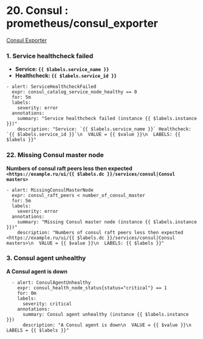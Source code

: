 # **20. Consul : prometheus/consul_exporter**

[Consul Exporter](https://github.com/prometheus/consul_exporter)

### **1. Service healthcheck failed**

* **Service: `{{ $labels.service_name }}`** 
* **Healthcheck: `{{ $labels.service_id }}`**

```
- alert: ServiceHealthcheckFailed
  expr: consul_catalog_service_node_healthy == 0
  for: 5m
  labels:
    severity: error
  annotations:
    summary: "Service healthcheck failed (instance {{ $labels.instance }})"
    description: "Service: `{{ $labels.service_name }}` Healthcheck: `{{ $labels.service_id }}`\n  VALUE = {{ $value }}\n  LABELS: {{ $labels }}"
```

### **22. Missing Consul master node**

**Numbers of consul raft peers less then expected` <https://example.ru/ui/{{ $labels.dc }}/services/consul|Consul masters>`**

```
- alert: MissingConsulMasterNode
  expr: consul_raft_peers < number_of_consul_master
  for: 5m
  labels:
    severity: error
  annotations:
    summary: "Missing Consul master node (instance {{ $labels.instance }})"
    description: "Numbers of consul raft peers less then expected <https://example.ru/ui/{{ $labels.dc }}/services/consul|Consul masters>\n  VALUE = {{ $value }}\n  LABELS: {{ $labels }}"
```

### **3. Consul agent unhealthy**

**A Consul agent is down**

```
  - alert: ConsulAgentUnhealthy
    expr: consul_health_node_status{status="critical"} == 1
    for: 0m
    labels:
      severity: critical
    annotations:
      summary: Consul agent unhealthy (instance {{ $labels.instance }})
      description: "A Consul agent is down\n  VALUE = {{ $value }}\n  LABELS = {{ $labels }}"
```

